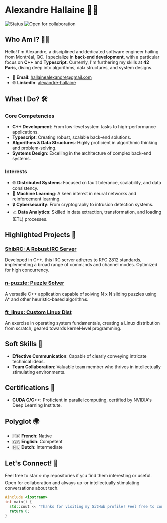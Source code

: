 # Alexandre Hallaine 👨‍💻

![Status](https://img.shields.io/badge/Status-Actively%20Coding-brightgreen)
![Open for collaboration](https://img.shields.io/badge/Open%20For-Collaboration-8B0000)

## Who Am I? 🤷‍♂️

Hello! I'm Alexandre, a disciplined and dedicated software engineer hailing from Montréal, QC. I specialize in **back-end development**, with a particular focus on **C++** and **Typescript**. Currently, I'm furthering my skills at **42 Paris**, diving deep into algorithms, data structures, and system designs.

- 📧 **Email**: [hallainealexandre@gmail.com](mailto:hallainealexandre@gmail.com)
- 🌐 **LinkedIn**: [alexandre-hallaine](https://www.linkedin.com/in/alexandre-hallaine)

## What I Do? 🛠️

### Core Competencies
- **C++ Development**: From low-level system tasks to high-performance applications.
- **Typescript**: Creating robust, scalable back-end solutions.
- **Algorithms & Data Structures**: Highly proficient in algorithmic thinking and problem-solving.
- **Systems Design**: Excelling in the architecture of complex back-end systems.
  
### Interests
- 🌐 **Distributed Systems**: Focused on fault tolerance, scalability, and data consistency.
- 🤖 **Machine Learning**: A keen interest in neural networks and reinforcement learning.
- 🔒 **Cybersecurity**: From cryptography to intrusion detection systems.
- 📈 **Data Analytics**: Skilled in data extraction, transformation, and loading (ETL) processes.

## Highlighted Projects 🌟

### [ShibRC: A Robust IRC Server](https://github.com/alexandre-hallaine/ft_irc)
Developed in C++, this IRC server adheres to RFC 2812 standards, implementing a broad range of commands and channel modes. Optimized for high concurrency.

### [n-puzzle: Puzzle Solver](https://github.com/alexandre-hallaine/N-Puzzle)
A versatile C++ application capable of solving N x N sliding puzzles using A* and other heuristic-based algorithms.

### [ft_linux: Custom Linux Dist](https://github.com/alexandre-hallaine/ft_linux)
An exercise in operating system fundamentals, creating a Linux distribution from scratch, geared towards kernel-level programming.

## Soft Skills 🌱

- **Effective Communication**: Capable of clearly conveying intricate technical ideas.
- **Team Collaboration**: Valuable team member who thrives in intellectually stimulating environments.

## Certifications 📜
- **CUDA C/C++**: Proficient in parallel computing, certified by NVIDIA's Deep Learning Institute.

## Polyglot 🌍
- 🇫🇷 **French**: Native
- 🇬🇧 **English**: Competent
- 🇳🇱 **Dutch**: Intermediate

## Let's Connect! 🤝
Feel free to star ⭐ my repositories if you find them interesting or useful. Open for collaboration and always up for intellectually stimulating conversations about tech.

```cpp
#include <iostream>
int main() {
  std::cout << "Thanks for visiting my GitHub profile! Feel free to connect.\n";
  return 0;
}
```
